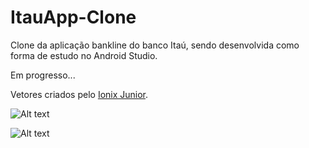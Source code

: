 # ItauApp-Clone

Clone da aplicação bankline do banco Itaú, sendo desenvolvida como forma de estudo no Android Studio.

Em progresso...

Vetores criados pelo [Ionix Junior](https://github.com/ionixjunior).



![ Alt text](https://github.com/samirmaciel/ItauApp-Clone/blob/master/preview_telaincial.gif) [](preview_telainicial.gif)



![ Alt text](https://github.com/samirmaciel/ItauApp-Clone/blob/master/preview_bottomnavigation.gif) [](preview_bottomnavigation.gif)
